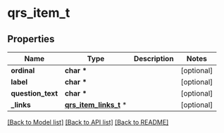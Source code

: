 # qrs_item_t

## Properties
Name | Type | Description | Notes
------------ | ------------- | ------------- | -------------
**ordinal** | **char \*** |  | [optional] 
**label** | **char \*** |  | [optional] 
**question_text** | **char \*** |  | [optional] 
**_links** | [**qrs_item_links_t**](qrs_item_links.md) \* |  | [optional] 

[[Back to Model list]](../README.md#documentation-for-models) [[Back to API list]](../README.md#documentation-for-api-endpoints) [[Back to README]](../README.md)


